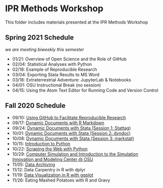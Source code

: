 # IPR Methods Workshop
This folder includes materials presented at the IPR Methods Workshop

## Spring 2021 Schedule

*we are meeting biweekly this semester*

* 01/21: Overview of Open Science and the Role of GitHub
* 02/04: Statistical Analyses with Python
* 02/18: Example of Reproducible Research
* 03/04: Exporting Stata Results to MS Word
* 03/18: Extraterrestrial Adventure: JupyterLab & Notebooks
* 04/01: OSU Instructional Break (no session)
* 04/15: Using the Atom Text Editor for Running Code and Version Control


## Fall 2020 Schedule

* 09/10:  [Using GitHub to Facilitate Reproducible Research](https://github.com/buckipr/IPR_Methods_Workshop/blob/main/Fall_2020/09_10_github.pdf)
* 09/17:  [Dynamic Documents with R Markdown](https://github.com/buckipr/IPR_Methods_Workshop/tree/main/Fall_2020/09_17_RMarkdown)
* 09/24:  [Dynamic Documents with Stata (Session 1: Stattag)](https://github.com/buckipr/IPR_Methods_Workshop/tree/main/Fall_2020/09_24_StatTag)
* 10/01:  [Dynamic Documents with Stata (Session 2: dyndoc)](https://github.com/buckipr/IPR_Methods_Workshop/tree/main/Fall_2020/10_01_Stata_dyndoc)
* 10/08:  [Dynamic Documents with Stata (Session 3: markstat)](https://github.com/buckipr/IPR_Methods_Workshop/tree/main/Fall_2020/10_08_Stata_markstat)
* 10/15:  [Introduction to Python](https://github.com/buckipr/IPR_Methods_Workshop/tree/main/Fall_2020/10_15_Python)
* 10/22:  [Scraping the Web with Python](https://github.com/buckipr/IPR_Methods_Workshop/tree/main/Fall_2020/10_22_web_scraping)
* 10/29:  [Computer Simulation and Introduction to the Simulation Innovation and Modeling Center @ OSU](https://github.com/buckipr/IPR_Methods_Workshop/tree/main/Fall_2020/10_29_Simulation)
* 11/05:  [Data Archiving](https://github.com/buckipr/IPR_Methods_Workshop/raw/main/Fall_2020/11_05_data_archiving.pptx)
* 11/12:  Data Carpentry in R with dplyr
* 11/19:  [Data Visualization in R with ggplot](https://github.com/buckipr/IPR_Methods_Workshop/tree/main/Fall_2020/11_19_ggplot2)
* 11/26:  Eating Mashed Potatoes with R and Gravy


